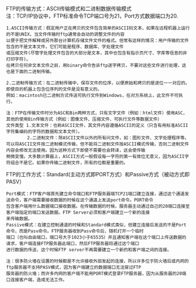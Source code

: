 FTP的传输方式：ASCII传输模式和二进制数据传输模式  
      注：TCP/IP协议中，FTP标准命令TCP端口号为21，Port方式数据端口为20.  
      
    1.ASCII传输方式：假定用户正在拷贝的文件包含简单的ASCII码文本，如果在远程机器上运行的不是UNIX，当文件传输时ftp通常会自动的调整文件的内容
    以便于把文件解释成另外那台计算机存储文件文件的格式。但常有这样的情况：用户传输的文件包含的不是文本文件，它们可能是程序、数据库、字处理文件
    或压缩文件(尽管字处理文件包含的大部分是文本，其中也包含有指示页尺寸、字库等信息的非打印字符)。
    在拷贝任何非文本文件之前，用binary命令告诉ftp逐字拷贝，不要对这些文件进行处理，这也是下面的二进制传输。
     
    2.二进制传输方式：在二进制传输中，保存文件的位序，以便原始和拷贝的是逐位一一对应的。即使目的机器上包含位序列的文件是没有意义的。
    例如：macintosh已二进制方式传送可执行文件到Windows，在对方系统上，此文件不可执行。  
     
    注：FTP在传输文件时分为ASC和Bin两种方式，只有文字文件（例如：html文件）使用ASC，其他的使用Bin传输方式（例如：图像文件、压缩文件、可执行文件等数据文件）
    文件类型 1.文本文件：也称ASCII文件，其文件内容遵循ASCII的定义（只含有用标准ASCII字符集编码的字符的数据和文本文件）。
            2.二进制文件：除ASCII文件以外的所有问文件，如：图形文件、文字处理程序等。
    可以将ASCII文件按二进制模式传输，但不能将二进制文件按ASCII模式传输，否则二进制文件内容会修改无法使用。因为这种方式下即使不需要也会转译，这会使传输
    稍微变慢。大多数计算器上，ASCII方式一般假设每一字符的第一有效位无意义，因为ASCII字符组合不是它。如果你传输二进制文件，所有的位都是重要的。
FTP的工作方式：Standard(主动方式即PORT方式）和Passive方式（被动方式即PASV）  
    
    Port模式：FTP客户端首先建立命令端口和FTP服务器端TCP21端口建立连接，通过这个通道发送命令，客户端需要接收数据的时候在这个通道上发送port命令。PORT命令  
    包含客户端用什么数据端口接收数据。在传输数据的时候，服务器主动通过自己的20端口连接至客户端指定的端口发送数据。FTP Server必须和客户端建立一个新的连接
    来传输数据。
    Passive模式：在建立控制通道的时候和Standard模式类似，但建立连接后发送的不是Port命令，而是Pasv命令。FTP服务器收到Pasv命令后，随机打开一个临时
    端口（也叫自由端口，端口号大于1023小于65535）并且通知客户端在这个端口上传送数据的请求，客户端连接FTP服务器此端口，然后FTP服务器将通过这个端口
    进行数据的传送，这个时候FTP server不再需要建立一个新的和客户端之间的连接。
    
    注：很多防火墙在设置的时候都是不允许接收外部发起的连接，所以许多位于防火墙后或内网的ftp服务器不支持PASV模式，因为客户端建立的数据端口无法穿过FTP
    服务器的防火墙；而许多内网的客户端不能用PORT模式登录FTP服务器，因为从服务器的20端口连接客户端，造成无法工作。